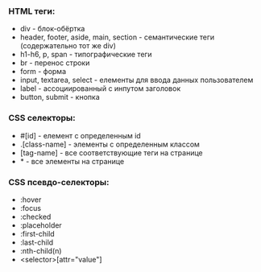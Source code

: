 ### HTML теги:
* div - блок-обёртка
* header, footer, aside, main, section - семантические теги (содержательно тот же div)
* h1-h6, p, span - типографические теги
* br - перенос строки
* form - форма
* input, textarea, select - елементы для ввода данных пользователем
* label - ассоциированный с инпутом заголовок
* button, submit - кнопка

### CSS селекторы:
* #[id] - елемент с определенным id
* .[class-name] - элементы с определенным классом
* [tag-name] - все соответствующие теги на странице
* \* - все элементы на странице

### CSS псевдо-селекторы:
* :hover
* :focus
* :checked
* :placeholder
* :first-child
* :last-child
* :nth-child(n)
* \<selector\>[attr="value"]
